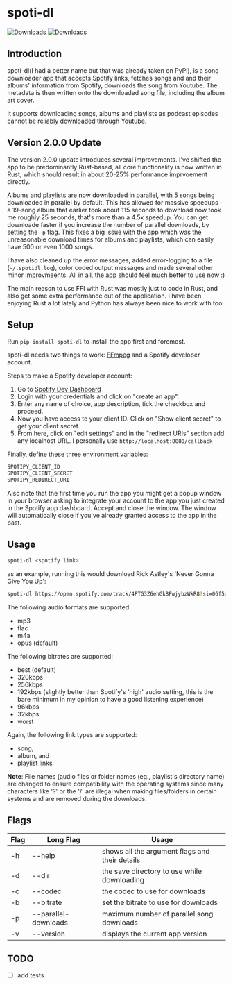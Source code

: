 # spoti-dl

[![Downloads](https://pepy.tech/badge/spoti-dl)](https://pepy.tech/project/spoti-dl)
[![Downloads](https://pepy.tech/badge/spoti-dl/month)](https://pepy.tech/project/spoti-dl)

## Introduction

spoti-dl(I had a better name but that was already taken on PyPi), is a song downloader app that accepts Spotify links, fetches songs and and their albums' information from Spotify, downloads the song from Youtube. The metadata is then written onto the downloaded song file, including the album art cover.

It supports downloading songs, albums and playlists as podcast episodes cannot be reliably downloaded through Youtube.

## Version 2.0.0 Update

The version 2.0.0 update introduces several improvements. I've shifted the app to be predominantly Rust-based, all core functionality is now written in Rust, which should result in about 20-25% performance imprvoement directly.

Albums and playlists are now downloaded in parallel, with 5 songs being downloaded in parallel by default. This has allowed for massive speedups - a 19-song album that earlier took about 115 seconds to download now took me roughly 25 seconds, that's more than a 4.5x speedup. You can get downloade faster if you increase the number of parallel downloads, by setting the `-p` flag.
This fixes a big issue with the app which was the unreasonable download times for albums and playlists, which can easily have 500 or even 1000 songs.

I have also cleaned up the error messages, added error-logging to a file (`~/.spotidl.log`), color coded output messages and made several other minor improvmeents. All in all, the app should feel much better to use now :)

The main reason to use FFI with Rust was mostly just to code in Rust, and also get some extra performance out of the application. I have been enjoying Rust a lot lately and Python has always been nice to work with too.

## Setup

Run ```pip install spoti-dl``` to install the app first and foremost.

spoti-dl needs two things to work: [FFmpeg](https://ffmpeg.org/download.html) and a Spotify developer account.

Steps to make a Spotify developer account:

1. Go to [Spotify Dev Dashboard](https://developer.spotify.com/dashboard/applications)
2. Login with your credentials and click on "create an app".
3. Enter any name of choice, app description, tick the checkbox and proceed.
4. Now you have access to your client ID. Click on "Show client secret" to get your client secret.
5. From here, click on "edit settings" and in the "redirect URIs" section add any localhost URL. I personally use ```http://localhost:8080/callback```

Finally, define these three environment variables:

```bash
SPOTIPY_CLIENT_ID
SPOTIPY_CLIENT_SECRET
SPOTIPY_REDIRECT_URI
```

Also note that the first time you run the app you might get a popup window in your browser asking to integrate your account to the app you just created in the Spotify app dashboard. Accept and close the window. The window will automatically close if you've already granted access to the app in the past.

## Usage

```bash
spoti-dl <spotify link>
```

as an example, running this would download Rick Astley's 'Never Gonna Give You Up':

```bash
spoti-dl https://open.spotify.com/track/4PTG3Z6ehGkBFwjybzWkR8?si=06f5d7ab5bd240e7
```

The following audio formats are supported:

- mp3
- flac
- m4a
- opus (default)

The following bitrates are supported:

- best (default)
- 320kbps
- 256kbps
- 192kbps (slightly better than Spotify's 'high' audio setting, this is the bare minimum in my opinion to have a good listening experience)
- 96kbps
- 32kbps
- worst

Again, the following link types are supported:

- song,
- album, and
- playlist links

**Note**: File names (audio files or folder names (eg., playlist's directory name) are changed to ensure compatibility with the operating systems since many characters like '?' or the '/' are illegal when making files/folders in certain systems and are removed during the downloads.

## Flags

| Flag | Long Flag            | Usage                                          |
| ---- | -------------------- | ---------------------------------------------- |
| -h   | --help               | shows all the argument flags and their details |
| -d   | --dir                | the save directory to use while downloading    |
| -c   | --codec              | the codec to use for downloads                 |
| -b   | --bitrate            | set the bitrate to use for downloads           |
| -p   | --parallel-downloads | maximum number of parallel song downloads      |
| -v   | --version            | displays the current app version               |

## TODO

- [ ] add tests
